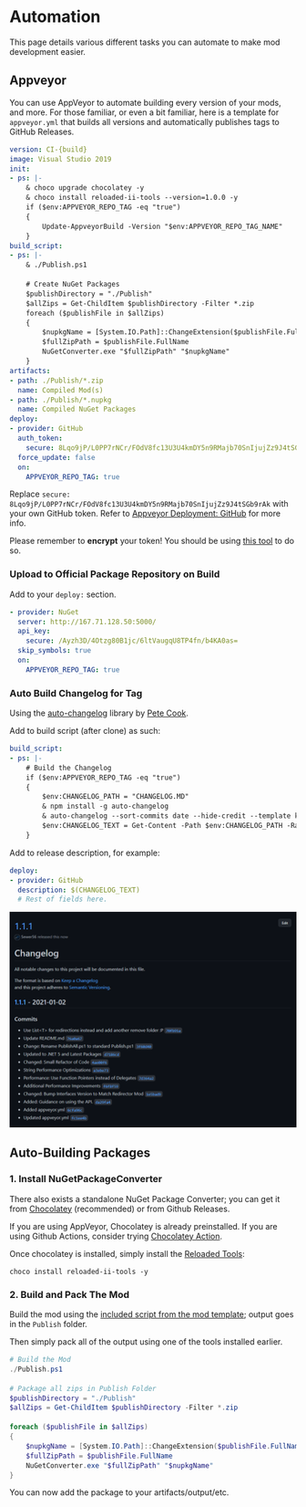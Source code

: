 # Automation

This page details various different tasks you can automate to make mod development easier.

## Appveyor

You can use AppVeyor to automate building every version of your mods, and more. For those familiar, or even a bit familiar, here is a template for `appveyor.yml` that builds all versions and automatically publishes tags to GitHub Releases.

```yaml
version: CI-{build}
image: Visual Studio 2019
init:
- ps: |-
    & choco upgrade chocolatey -y
    & choco install reloaded-ii-tools --version=1.0.0 -y
    if ($env:APPVEYOR_REPO_TAG -eq "true")
    {
        Update-AppveyorBuild -Version "$env:APPVEYOR_REPO_TAG_NAME"
    }
build_script:
- ps: |- 
    & ./Publish.ps1
    
    # Create NuGet Packages
    $publishDirectory = "./Publish"
    $allZips = Get-ChildItem $publishDirectory -Filter *.zip
    foreach ($publishFile in $allZips) 
    {
        $nupkgName = [System.IO.Path]::ChangeExtension($publishFile.FullName, ".nupkg")
        $fullZipPath = $publishFile.FullName
        NuGetConverter.exe "$fullZipPath" "$nupkgName"
    }
artifacts:
- path: ./Publish/*.zip
  name: Compiled Mod(s)
- path: ./Publish/*.nupkg
  name: Compiled NuGet Packages
deploy:
- provider: GitHub
  auth_token:
    secure: 8Lqo9jP/L0PP7rNCr/FOdV8fc13U3U4kmDY5n9RMajb70SnIjujZz9J4tSGb9rAk
  force_update: false
  on:
    APPVEYOR_REPO_TAG: true
```

Replace `secure: 8Lqo9jP/L0PP7rNCr/FOdV8fc13U3U4kmDY5n9RMajb70SnIjujZz9J4tSGb9rAk` with your own GitHub token. Refer to [Appveyor Deployment: GitHub](https://www.appveyor.com/docs/deployment/github/) for more info.

Please remember to **encrypt** your token! You should be using [this tool](https://ci.appveyor.com/tools/encrypt) to do so.

### Upload to Official Package Repository on Build

Add to your `deploy:` section.

```yaml
- provider: NuGet
  server: http://167.71.128.50:5000/
  api_key:
    secure: /Ayzh3D/4Otzg80B1jc/6ltVaugqU8TP4fn/b4KA0as=
  skip_symbols: true
  on:
    APPVEYOR_REPO_TAG: true
```

### Auto Build Changelog for Tag

Using the [auto-changelog]((https://github.com/CookPete/auto-changelog)) library by [Pete Cook](https://github.com/CookPete).

Add to build script (after clone) as such:
```yaml
build_script:
- ps: |-
    # Build the Changelog
    if ($env:APPVEYOR_REPO_TAG -eq "true")
    {
        $env:CHANGELOG_PATH = "CHANGELOG.MD"
        & npm install -g auto-changelog
        & auto-changelog --sort-commits date --hide-credit --template keepachangelog --commit-limit false --starting-version $env:APPVEYOR_REPO_TAG_NAME -o $env:CHANGELOG_PATH 
        $env:CHANGELOG_TEXT = Get-Content -Path $env:CHANGELOG_PATH -Raw
    }
```

Add to release description, for example:
```yaml
deploy:
- provider: GitHub
  description: $(CHANGELOG_TEXT)
  # Rest of fields here.
```

![](./Images/AutoDocumentation.png)

## Auto-Building Packages

### 1. Install NuGetPackageConverter

There also exists a standalone NuGet Package Converter; you can get it from [Chocolatey](https://chocolatey.org/install) (recommended) or from Github Releases.

If you are using AppVeyor, Chocolatey is already preinstalled. If you are using Github Actions, consider trying [Chocolatey Action](https://github.com/marketplace/actions/chocolatey-action).

Once chocolatey is installed, simply install the [Reloaded Tools](chocolatey.org/packages/reloaded-ii-tools): 
```
choco install reloaded-ii-tools -y
```

### 2. Build and Pack The Mod 

Build the mod using the [included script from the mod template](./DeveloperModGuide.md#4-publishing); output goes in the `Publish` folder.

Then simply pack all of the output using one of the tools installed earlier.

```powershell
# Build the Mod
./Publish.ps1

# Package all zips in Publish Folder
$publishDirectory = "./Publish"
$allZips = Get-ChildItem $publishDirectory -Filter *.zip

foreach ($publishFile in $allZips) 
{
	$nupkgName = [System.IO.Path]::ChangeExtension($publishFile.FullName, ".nupkg")
	$fullZipPath = $publishFile.FullName
	NuGetConverter.exe "$fullZipPath" "$nupkgName"
}
```

You can now add the package to your artifacts/output/etc.